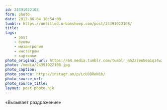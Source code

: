 ```yaml
---
id: 24391022108
form: photo
date: 2012-06-04 10:54:00
tumblr: https://untitled.urbansheep.com/post/24391022108/
title:
tags:
    - post
    - буквы
    - мизантропия
    - инстаграм
    - картинки
photo_original_url: https://64.media.tumblr.com/tumblr_m52z7euNea1qz4wzio1_640.jpg
photo: /media/24391022108.jpg
photo_caption: 
photo_source: http://instagr.am/p/LcU9BRoN1b/
photo_source_url:
photo_source_title:
layout: post-photo.njk
---
```


<p>«Вызывает раздражение»</p>
